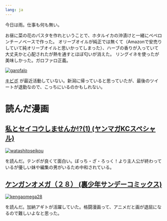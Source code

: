 ```yaml
---
lang: ja
---
```


今日は雨。仕事も何も無い。

お昼に菜の花のパスタを作れということで、ホタルイカの沖漬けと一緒にペペロンチーノベースで作った。
オリーブオイルが純正では無くて（Amazonで安売りしていて純オリーブオイルと思いかってしまった）、ハーブの香りが入っていて大丈夫かと心配されたが熱を通すとほぼ匂いが消えた。
リングイネを使ったが美味しかった。ガロファロ正義。

[![garofalo](https://github.com/user-attachments/assets/b94785a8-f2ec-4006-9a47-42468522837f)](https://www.amazon.co.jp/dp/B005A1T6WW)


[キビボ](https://x.com/keeby_boy/with_replies) が最近活動していない。新潟に帰っていると思っていたが、最後のツイートが退勤なので、こっちにいるのかもしれない。

# 読んだ漫画

## [私とセイコウしませんか!?(1) (ヤンマガKCスペシャル) ](https://amzn.asia/d/3sbhuXp)

[![watashitoseikou](https://github.com/user-attachments/assets/bcc3152c-780e-4298-b9b0-26be58414eb4)](https://amzn.asia/d/3sbhuXp)

を読んだ。テンポが良くて面白い。ぼっち・ざ・ろっく！より主人公が終わっているが優しい妹や編集の男がいるため中和されている。

## [ケンガンオメガ（２８） (裏少年サンデーコミックス) ](https://amzn.asia/d/eliJDjB)

[![kengaomega28](https://github.com/user-attachments/assets/05da7055-ec07-4da8-b2d0-d941997a337f)](https://amzn.asia/d/eliJDjB)

を読んだ。加納アギトが活躍していた。格闘漫画って、アニメだと画が退屈になるので難しいよなと思った。
